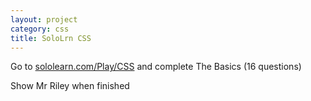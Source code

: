 ```yaml
---
layout: project
category: css
title: SoloLrn CSS
---
```


Go to [sololearn.com/Play/CSS](https://www.sololearn.com/Play/CSS) and complete The Basics (16 questions)

Show Mr Riley when finished
